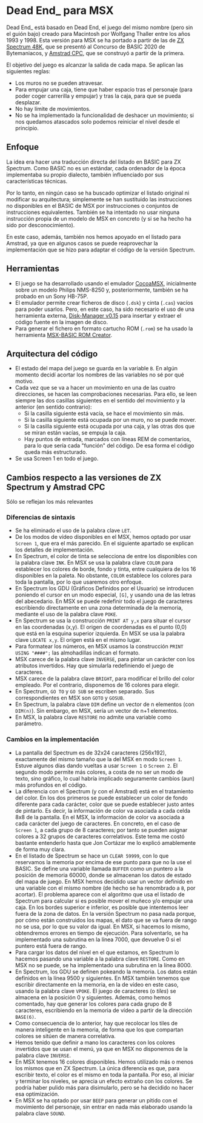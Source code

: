# Dead End_ para MSX

Dead End_ está basado en Dead End, el juego del mismo nombre (pero sin el guión bajo) creado para Macintosh por Wolfgang Thaller entre los años 1993 y 1998. Esta versión para MSX se ha portado a partir de las de [ZX Spectrum 48K](https://compiler.speccy.org/spectrum-dead-end_.html), que se presentó al Concurso de BASIC 2020 de Bytemaniacos, y [Amstrad CPC](https://compiler.speccy.org/cpc-dead-end_.html), que se construyó a partir de la primera.

El objetivo del juego es alcanzar la salida de cada mapa. Se aplican las siguientes reglas:

* Los muros no se pueden atravesar.
* Para empujar una caja, tiene que haber espacio tras el personaje (para poder coger carrerilla y empujar) y tras la caja, para que se pueda desplazar.
* No hay límite de movimientos.
* No se ha implementado la funcionalidad de deshacer un movimiento; si nos quedamos atascados solo podemos reiniciar el nivel desde el principio.

## Enfoque

La idea era hacer una traducción directa del listado en BASIC para ZX Spectrum. Como BASIC no es un estándar, cada ordenador de la época implementaba su propio dialecto, también influenciado por sus características técnicas.

Por lo tanto, en ningún caso se ha buscado optimizar el listado original ni modificar su arquitectura; simplemente se han sustituido las instrucciones no disponibles en el BASIC de MSX por instrucciones o conjuntos de instrucciones equivalentes. También se ha intentado no usar ninguna instrucción propia de un modelo de MSX en concreto (y si se ha hecho ha sido por desconocimiento).

En este caso, además, también nos hemos apoyado en el listado para Amstrad, ya que en algunos casos se puede reaprovechar la implementación que se hizo para adaptar el código de la versión Spectrum.

## Herramientas

* El juego se ha desarrollado usando el emulador [CocoaMSX](https://github.com/CocoaMSX/CocoaMSX), inicialmente sobre un modelo Philips NMS-8250 y, posteriormente, también se ha probado en un Sony HB-75P.
* El emulador permite crear ficheros de disco (`.dsk`) y cinta (`.cas`) vacíos para poder usarlos. Pero, en este caso, ha sido necesario el uso de una herramienta externa, [Disk-Manager v0.15](http://www.lexlechz.at/en/software.html) para insertar y extraer el código fuente en la imagen de disco.
* Para generar el fichero en formato cartucho ROM (`.rom`) se ha usado la herramienta [MSX-BASIC ROM Creator](https://www.msxblog.es/msx-basic-rom-creator/).

## Arquitectura del código

* El estado del mapa del juego se guarda en la variable `B`. En algún momento decidí acortar los nombres de las variables no sé por qué motivo.
* Cada vez que se va a hacer un movimiento en una de las cuatro direcciones, se hacen las comprobaciones necesarias. Para ello, se leen siempre las dos casillas siguientes en el sentido del movimiento y la anterior (en sentido contrario):
  * Si la casilla siguiente está vacía, se hace el movimiento sin más.
  * Si la casilla siguiente está ocupada por un muro, no se puede mover.
  * Si la casilla siguiente está ocupada por una caja, y las otras dos que se miran están vacías, se empuja la caja.
  * Hay puntos de entrada, marcados con líneas REM de comentarios, para lo que sería cada "función" del código. De esa forma el código queda más estructurado.
* Se usa Screen 1 en todo el juego.

## Cambios respecto a las versiones de ZX Spectrum y Amstrad CPC

Sólo se reflejan los más relevantes

### Diferencias de sintaxis

* Se ha eliminado el uso de la palabra clave `LET`.
* De los modos de vídeo disponibles en el MSX, hemos optado por usar `Screen 1`, que era el más parecido. En el siguiente apartado se explican los detalles de implementación.
* En Spectrum, el color de tinta se selecciona de entre los disponibles con la palabra clave `INK`. En MSX se usa la palabra clave `COLOR` para establecer los colores de borde, fondo y tinta, entre cualquiera de los 16 disponibles en la paleta. No obstante, `COLOR` establece los colores para toda la pantalla, por lo que usaremos otro enfoque.
* En Spectrum los GDU (Gráficos Definidos por el Usuario) se introducen poniendo el cursor en un modo especial, `[G]`, y usando una de las letras del abecedario. En MSX se puede redefinir todo el juego de caracteres escribiendo directamente en una zona determinada de la memoria, mediante el uso de la palabra clave `POKE`.
* En Spectrum se usa la construcción `PRINT AT y,x` para situar el cursor en las coordenadas (x,y). El origen de coordenadas es el punto (0,0) que está en la esquina superior izquierda. En MSX se usa la palabra clave `LOCATE x,y`. El origen está en el mismo lugar.
* Para formatear los números, en MSX usamos la construcción `PRINT USING "####";` las almohadillas indican el formato.
* MSX carece de la palabra clave `INVERSE`, para pintar un carácter con los atributos invertidos. Hay que simularla redefiniendo el juego de caracteres.
* MSX carece de la palabra clave `BRIGHT`, para modificar el brillo del color empleado. Por el contrario, disponemos de 16 colores para elegir.
* En Spectrum, `GO TO` y `GO SUB` se escriben separado. Sus correspondientes en MSX son `GOTO` y `GOSUB`.
* En Spectrum, la palabra clave `DIM` define un vector de n elementos (con `DIM(n)`). Sin embargo, en MSX, sería un vector de n+1 elementos.
* En MSX, la palabra clave `RESTORE` no admite una variable como parámetro.

### Cambios en la implementación

* La pantalla del Spectrum es de 32x24 caracteres (256x192), exactamente del mismo tamaño que la del MSX en modo `Screen 1`. Estuve algunos días dando vueltas a usar `Screen 1` o `Screen 2`. El segundo modo permite más colores, a costa de no ser un modo de texto, sino gráfico, lo cual habría implicado seguramente cambios (aun) más profundos en el código.
* La diferencia con el Spectrum (y con el Amstrad) está en el tratamiento del color. En los dos primeros se puede establecer un color de fondo diferente para cada carácter, color que se puede establecer justo antes de pintarlo. Es decir, la información de color va asociada a cada celda 8x8 de la pantalla. En el MSX, la información de color va asociada a cada carácter del juego de caracteres. En concreto, en el caso de `Screen 1`, a cada grupo de 8 caracteres; por tanto se pueden asignar colores a 32 grupos de caracteres correlativos. Este tema me costó bastante entenderlo hasta que Jon Cortázar me lo explicó amablemente de forma muy clara.
* En el listado de Spectrum se hace un `CLEAR 59999`, con lo que reservamos la memoria por encima de ese punto para que no la use el BASIC. Se define una variable llamada `BUFFER` como un puntero a la posición de memoria 60000, donde se almacenan los datos de estado del mapa de juego. En MSX hemos decidido usar un vector definido en una variable con el mismo nombre (de hecho se ha renombrado a `B`, por acortar). El problema aparece con el algoritmo que usa el listado de Spectrum para calcular si es posible mover el muñeco y/o empujar una caja. En los bordes superior e inferior, es posible que intentemos leer fuera de la zona de datos. En la versión Spectrum no pasa nada porque, por cómo están construidos los mapas, el dato que se va fuera de rango no se usa, por lo que su valor da igual. En MSX, si hacemos lo mismo, obtendremos errores en tiempo de ejecución. Para solventarlo, se ha implementado una subrutina en la línea 7000, que devuelve 0 si el puntero está fuera de rango.
* Para cargar los datos del nivel en el que estamos, en Spectrum lo hacemos pasando una variable a la palabra clave `RESTORE`. Como en MSX no se puede, se ha implementado una subrutina en la línea 8000.
* En Spectrum, los GDU se definen pokeando la memoria. Los datos están definidos en la línea 9500 y siguientes. En MSX también tenemos que escribir directamente en la memoria, en la de vídeo en este caso, usando la palabra clave `VPOKE`. El juego de caracteres (o <em>tiles</em>) se almacena en la posición 0 y siguientes. Además, como hemos comentado, hay que generar los colores para cada grupo de 8 caracteres, escribiendo en la memoria de vídeo a partir de la dirección `BASE(6)`.
* Como consecuencia de lo anterior, hay que recolocar los tiles de manera inteligente en la memoria, de forma que los que compartan colores se sitúen de manera correlativa.
* Hemos tenido que definir a mano los caracteres con los colores invertidos que se usan el menú, ya que en MSX no disponemos de la palabra clave `INVERSE`.
* En MSX tenemos 16 colores disponibles. Hemos utilizado más o menos los mismos que en ZX Spectrum. La única diferencia es que, para escribir texto, el color es el mismo en toda la pantalla. Por eso, al iniciar y terminar los niveles, se aprecia un efecto extraño con los colores. Se podría haber pulido más para disimularlo, pero se ha decidido no hacer esa optimización.
* En MSX se ha optado por usar `BEEP` para generar un pitido con el movimiento del personaje, sin entrar en nada más elaborado usando la palabra clave `SOUND`.
